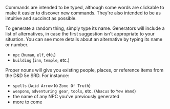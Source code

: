 Commands are intended to be typed, although some words are clickable to make it
easier to discover new commands. They're also intended to be as intuitive and
succinct as possible.

To generate a random thing, simply type its name. Generators will include a list
of alternatives, in case the first suggestion isn't appropriate to your
situation. You can see more details about an alternative by typing its name or
number.

* `npc` (`human`, `elf`, etc.)
* `building` (`inn`, `temple`, etc.)

Proper nouns will give you existing people, places, or reference items from the
D&D 5e SRD. For instance:

* `spells` (`Acid Arrow` to `Zone Of Truth`)
* `weapons`, `adventuring gear`, `tools`, etc. (`Abacus` to `Yew Wand`)
* the name of any NPC you've previously generated
* more to come
